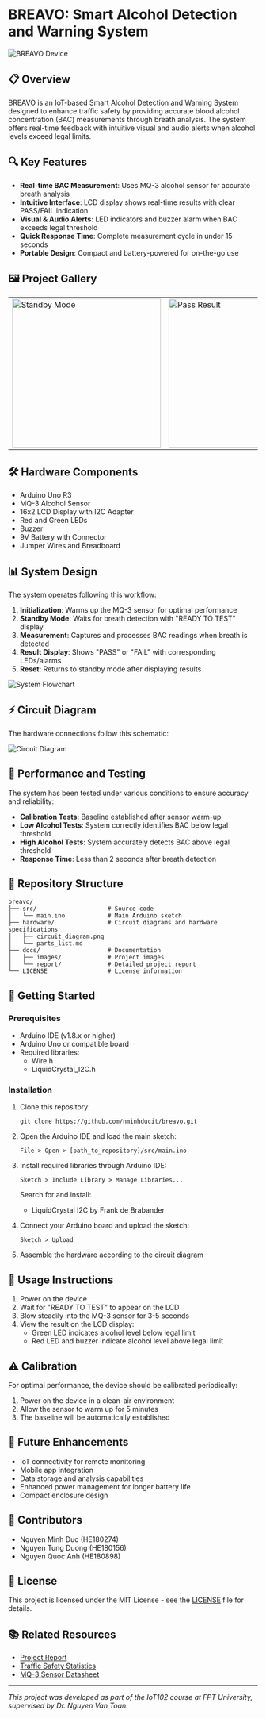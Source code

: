 # BREAVO: Smart Alcohol Detection and Warning System

![BREAVO Device](https://raw.githubusercontent.com/nminhducit/breavo/main/docs/images/banner.png)

## 📋 Overview

BREAVO is an IoT-based Smart Alcohol Detection and Warning System designed to enhance traffic safety by providing accurate blood alcohol concentration (BAC) measurements through breath analysis. The system offers real-time feedback with intuitive visual and audio alerts when alcohol levels exceed legal limits.

## 🔍 Key Features

- **Real-time BAC Measurement**: Uses MQ-3 alcohol sensor for accurate breath analysis
- **Intuitive Interface**: LCD display shows real-time results with clear PASS/FAIL indication
- **Visual & Audio Alerts**: LED indicators and buzzer alarm when BAC exceeds legal threshold
- **Quick Response Time**: Complete measurement cycle in under 15 seconds
- **Portable Design**: Compact and battery-powered for on-the-go use

## 🖼️ Project Gallery

<table>
  <tr>
    <td><img src="https://raw.githubusercontent.com/nminhducit/breavo/main/docs/images/device-standby.png" alt="Standby Mode" width="300"/></td>
    <td><img src="https://raw.githubusercontent.com/nminhducit/breavo/main/docs/images/device-pass.png" alt="Pass Result" width="300"/></td>
    <td><img src="https://raw.githubusercontent.com/nminhducit/breavo/main/docs/images/device-fail.png" alt="Fail Result" width="300"/></td>
  </tr>
</table>

## 🛠️ Hardware Components

- Arduino Uno R3
- MQ-3 Alcohol Sensor
- 16x2 LCD Display with I2C Adapter
- Red and Green LEDs
- Buzzer
- 9V Battery with Connector
- Jumper Wires and Breadboard

## 📊 System Design

The system operates following this workflow:

1. **Initialization**: Warms up the MQ-3 sensor for optimal performance
2. **Standby Mode**: Waits for breath detection with "READY TO TEST" display
3. **Measurement**: Captures and processes BAC readings when breath is detected
4. **Result Display**: Shows "PASS" or "FAIL" with corresponding LEDs/alarms
5. **Reset**: Returns to standby mode after displaying results

![System Flowchart](https://raw.githubusercontent.com/nminhducit/breavo/main/docs/images/flowchart.png)

## ⚡ Circuit Diagram

The hardware connections follow this schematic:

![Circuit Diagram](https://raw.githubusercontent.com/nminhducit/breavo/main/docs/images/circuit-diagra.png)

## 🧪 Performance and Testing

The system has been tested under various conditions to ensure accuracy and reliability:

- **Calibration Tests**: Baseline established after sensor warm-up
- **Low Alcohol Tests**: System correctly identifies BAC below legal threshold
- **High Alcohol Tests**: System accurately detects BAC above legal threshold
- **Response Time**: Less than 2 seconds after breath detection

## 📁 Repository Structure

```
breavo/
├── src/                    # Source code
│   └── main.ino            # Main Arduino sketch
├── hardware/               # Circuit diagrams and hardware specifications
│   ├── circuit_diagram.png
│   └── parts_list.md
├── docs/                   # Documentation
│   ├── images/             # Project images
│   └── report/             # Detailed project report
└── LICENSE                 # License information
```

## 🚀 Getting Started

### Prerequisites

- Arduino IDE (v1.8.x or higher)
- Arduino Uno or compatible board
- Required libraries:
  - Wire.h
  - LiquidCrystal_I2C.h

### Installation

1. Clone this repository:
   ```
   git clone https://github.com/nminhducit/breavo.git
   ```

2. Open the Arduino IDE and load the main sketch:
   ```
   File > Open > [path_to_repository]/src/main.ino
   ```

3. Install required libraries through Arduino IDE:
   ```
   Sketch > Include Library > Manage Libraries...
   ```
   Search for and install:
   - LiquidCrystal I2C by Frank de Brabander

4. Connect your Arduino board and upload the sketch:
   ```
   Sketch > Upload
   ```

5. Assemble the hardware according to the circuit diagram

## 📝 Usage Instructions

1. Power on the device
2. Wait for "READY TO TEST" to appear on the LCD
3. Blow steadily into the MQ-3 sensor for 3-5 seconds
4. View the result on the LCD display:
   - Green LED indicates alcohol level below legal limit
   - Red LED and buzzer indicate alcohol level above legal limit

## ⚠️ Calibration

For optimal performance, the device should be calibrated periodically:

1. Power on the device in a clean-air environment
2. Allow the sensor to warm up for 5 minutes
3. The baseline will be automatically established

## 🔮 Future Enhancements

- IoT connectivity for remote monitoring
- Mobile app integration
- Data storage and analysis capabilities
- Enhanced power management for longer battery life
- Compact enclosure design

## 👥 Contributors

- Nguyen Minh Duc (HE180274)
- Nguyen Tung Duong (HE180156)
- Nguyen Quoc Anh (HE180898)

## 📄 License

This project is licensed under the MIT License - see the [LICENSE](LICENSE) file for details.

## 📚 Related Resources

- [Project Report](docs/report/REPORT_IOT102_SP25-EN.pdf)
- [Traffic Safety Statistics](https://example.com/traffic-safety-stats)
- [MQ-3 Sensor Datasheet](https://example.com/mq3-datasheet)

---

*This project was developed as part of the IoT102 course at FPT University, supervised by Dr. Nguyen Van Toan.*